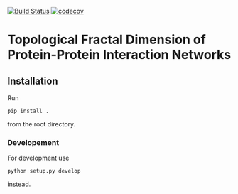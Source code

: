 [![Build Status](https://travis-ci.com/RMeli/TFDofPPIN.svg?token=EifNcegf8usjx9yAqxnK&branch=master)](https://travis-ci.com/RMeli/TFDofPPIN)
[![codecov](https://codecov.io/gh/RMeli/TFDofPPIN/branch/master/graph/badge.svg?token=QVfYDX3saY)](https://codecov.io/gh/RMeli/TFDofPPIN)

# Topological Fractal Dimension of Protein-Protein Interaction Networks

## Installation
Run
```
pip install .
```
from the root directory.

### Developement
For development use
```
python setup.py develop
```
instead.
